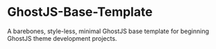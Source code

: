 # GhostJS-Base-Template
A barebones, style-less, minimal GhostJS base template for beginning GhostJS theme development projects.

